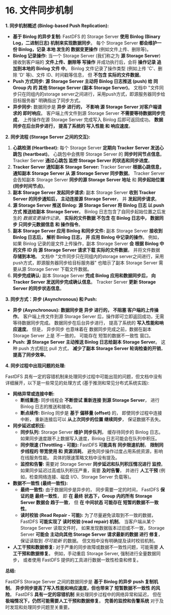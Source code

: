 # 16. 文件同步机制

**1. 同步机制概述 (Binlog-based Push Replication):**

- **基于 Binlog 的异步复制:** FastDFS 的 Storage Server **使用 Binlog (Binary Log，二进制日志) 机制来实现数据同步**。 每个 Storage Server **都会维护一份 Binlog，记录 本地 发生的 数据变更操作** (例如文件上传、删除等)。
- **Binlog 记录操作:** 当一个 Storage Server (我们称之为 **源 Storage Server**) 接收到客户端的 **文件上传、删除等 写操作** 并成功执行后，会将 **操作记录 追加到本地的 Binlog 文件 中**。 Binlog 文件记录了操作类型 (例如上传 'C'、删除 'D' 等)、文件 ID、时间戳等信息， 但 **不包含 实际的文件数据**。
- **Push 方式同步:** **源 Storage Server 主动将 Binlog 日志推送 (push) 给 同 Group 内 的 其他 Storage Server (副本 Storage Server)**。 文档中 "文件同步只在同组内的storage server之间进行，采用push方式，即源服务器同步给目标服务器" 明确指出了同步方式。
- **异步同步:** 数据同步是 **异步 进行的， 不影响 源 Storage Server 对客户端请求的 即时响应**。 客户端上传文件到源 Storage Server **不需要等待数据同步完成**， 上传操作在源 Storage Server 完成写入 Binlog 后即可返回成功。 **数据同步在后台异步进行， 提高了系统的 写入性能 和 响应速度**。

**2. 同步流程 (Storage Server 之间的交互):**

1. **心跳检测 (Heartbeat):** 每个 Storage Server **定期向 Tracker Server 发送心跳包 (heartbeat)**。 心跳包中会携带 Storage Server 的 **同步时间节点信息**。 Tracker Server **通过心跳包 监控 Storage Server 的状态和同步进度**。
2. **Tracker Server 通知副本 Storage Server:** Tracker Server **根据心跳信息， 通知副本 Storage Server 从 源 Storage Server 同步数据**。 Tracker Server 会告知副本 Storage Server **同步的源 Storage Server 地址** 和 **同步起始位置 (同步时间节点)**。
3. **副本 Storage Server 发起同步请求:** 副本 Storage Server **收到 Tracker Server 的同步通知后， 主动连接源 Storage Server**， 并 **发起同步请求**。
4. **源 Storage Server 推送 Binlog:** **源 Storage Server 将 Binlog 日志 以 push 方式 推送给副本 Storage Server**。 Binlog 日志包含了自同步起始位置之后发生的 *数据变更操作记录*。 **实际的文件数据 不包含 在 Binlog 日志中， 数据同步 只同步元数据信息 和 操作指令**。
5. **副本 Storage Server 应用 Binlog 和同步文件:** 副本 Storage Server **接收到 Binlog 日志后， 解析 Binlog 日志， 并 应用 Binlog 中记录的操作**。 例如，如果 Binlog 记录的是文件上传操作，副本 Storage Server **会 根据 Binlog 中的文件 ID 向 源 Storage Server 请求下载 实际的文件数据**， 并将文件数据 **存储到本地**。 文档中 "文件同步只在同组内的storage server之间进行，采用push方式，即源服务器同步给目标服务器" 也暗示了副本 Storage Server 需要从源 Storage Server 下载文件数据。
6. **同步完成确认:** 副本 Storage Server **完成 Binlog 应用和数据同步后， 向 Tracker Server 发送同步完成确认信息**。 Tracker Server **更新 Storage Server 的同步状态信息**。

**3. 同步方式：异步 (Asynchronous) 和 Push:**

- **异步 (Asynchronous):** **数据同步是 异步 进行的， 不阻塞 客户端的上传操作**。 客户端上传文件到源 Storage Server 后，操作即可立即返回成功，无需等待数据同步完成。 数据同步在后台异步进行， 提高了系统的 **写入性能和响应速度**。 但是， 异步同步 也意味着在 数据同步完成之前，数据在副本 Storage Server 上是 不一致的， 可能存在 短暂的数据不一致性 窗口。
- **Push:** **源 Storage Server 主动推送 Binlog 日志给副本 Storage Server**。 这种 push 方式相比 pull 方式， **减少了副本 Storage Server 轮询检查的开销**， **提高了同步效率**。

**4. 同步过程中出现问题的处理:**

FastDFS 具有一定的容错机制来处理同步过程中可能出现的问题，但文档中没有详细展开，以下是一些常见的处理方式 (基于推测和常见分布式系统实践):

- **网络异常或连接中断:**
  - **断线重连:** 同步线程会 **不断尝试 重新连接 到源 Storage Server**， 进行 Binlog 日志的推送和接收。
  - **断点续传:** Binlog 同步是 **基于 偏移量 (offset)** 的， 即使同步过程中连接中断， 重新连接后可以 **从上次同步的位置 继续同步**， 保证数据不丢失。
- **同步延迟或积压:**
  - **同步队列:** Storage Server **维护 同步队列**， 缓存待同步的 Binlog 日志。 如果同步速度跟不上数据写入速度，Binlog 日志可能会在队列中积压。
  - **同步限速 (Throttling - 可能):** FastDFS **可能具有 同步限速机制**， **限制同步线程的 带宽使用 和 资源消耗**， 避免同步操作过度占用系统资源，影响在线服务性能。 具体的限速策略文档中没有提及。
  - **监控和告警:** 需要对 Storage Server **同步延迟和队列积压情况进行 监控**。 如果同步延迟过高或队列积压严重，需要 **及时告警**， 并进行 **人工干预** (例如，检查网络连接、磁盘 I/O、Storage Server 负载等)。
- **数据不一致性 (最终一致性):**
  - **最终一致性:** 由于数据同步是异步的， 同步需要一定的时间， FastDFS **保证的是 最终一致性**， 即 **在 最终 状态下，Group 内的所有 Storage Server 数据会 趋于一致**， 但 **在 中间状态 可能存在 短暂的数据不一致性**。
  - **读时校验 (Read Repair - 可能):** 为了尽量避免读取到不一致的数据， FastDFS **可能实现了 读时校验 (read repair) 机制**。 当客户端从某个 Storage Server 读取文件时， 如果发现数据版本过旧或不一致，Storage Server **可能会 主动向其他 Storage Server 请求最新的数据 进行 修复**， 保证读取到 *尽可能新* 的数据。 但文档中没有明确提及读时校验机制。
- **人工干预和数据修复:** 对于严重的同步故障或数据不一致性问题，可能需要 **人工干预和数据修复**。 例如，手动重启 Storage Server, 强制进行全量数据同步， 或者使用 FastDFS 提供的工具进行数据一致性检查和修复。

**总结:**

FastDFS Storage Server 之间的数据同步是 **基于 Binlog 的异步 push 复制机制**。 **异步同步提高了写入性能和响应速度，但也带来了 短暂数据不一致性 的风险**。 FastDFS **具有一定的容错机制** 来处理同步过程中的网络异常和延迟， 但在 **极端情况下，仍然可能需要人工干预和数据修复**。 **完善的监控和告警系统** 对于及时发现和处理同步问题至关重要。